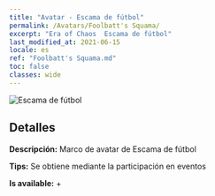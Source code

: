 ```yaml
---
title: "Avatar - Escama de fútbol"
permalink: /Avatars/Foolbatt's Squama/
excerpt: "Era of Chaos  Escama de fútbol"
last_modified_at: 2021-06-15
locale: es
ref: "Foolbatt's Squama.md"
toc: false
classes: wide
---
```

 ![Escama de fútbol](/images/a/avatarFrame_83.png)

## Detalles

 **Descripción:** Marco de avatar de Escama de fútbol 

 **Tips:** Se obtiene mediante la participación en eventos 

 **Is available:**  + 

